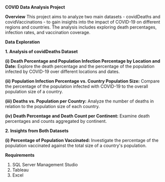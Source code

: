 **COVID Data Analysis Project**

**Overview**
This project aims to analyze two main datasets - covidDeaths and covidVaccinations - to gain insights into the impact of COVID-19 on different regions and countries. 
The analysis includes exploring death percentages, infection rates, and vaccination coverage.

**Data Exploration**

**1. Analysis of covidDeaths Dataset**

**(i) Death Percentage and Population Infection Percentage by Location and Date:** Explore the death percentage and the percentage of the population infected by COVID-19 over different locations and dates.

**(ii) Population Infection Percentage vs. Country Population Size:** Compare the percentage of the population infected with COVID-19 to the overall population size of a country.

**(iii) Deaths vs. Population per Country:** Analyze the number of deaths in relation to the population size of each country.

**(iv) Death Percentage and Death Count per Continent:** Examine death percentages and counts aggregated by continent.

**2. Insights from Both Datasets**

**(i) Percentage of Population Vaccinated:** Investigate the percentage of the population vaccinated against the total size of a country's population.

**Requirements**

1. SQL Server Management Studio
2. Tableau
3. Excel

